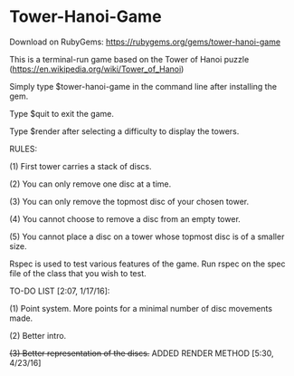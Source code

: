 # Tower-Hanoi-Game
Download on RubyGems: https://rubygems.org/gems/tower-hanoi-game

This is a terminal-run game based on the Tower of Hanoi puzzle (https://en.wikipedia.org/wiki/Tower_of_Hanoi)


Simply type $tower-hanoi-game in the command line after installing the gem.


Type $quit to exit the game.


Type $render after selecting a difficulty to display the towers.


RULES:

(1) First tower carries a stack of discs.

(2) You can only remove one disc at a time.

(3) You can only remove the topmost disc of your chosen tower.

(4) You cannot choose to remove a disc from an empty tower.

(5) You cannot place a disc on a tower whose topmost disc is of a smaller size.


Rspec is used to test various features of the game. Run rspec on the spec file of the class that you wish to test.


TO-DO LIST [2:07, 1/17/16]:

(1) Point system. More points for a minimal number of disc movements made.

(2) Better intro.

~~(3) Better representation of the discs.~~ ADDED RENDER METHOD [5:30, 4/23/16]
